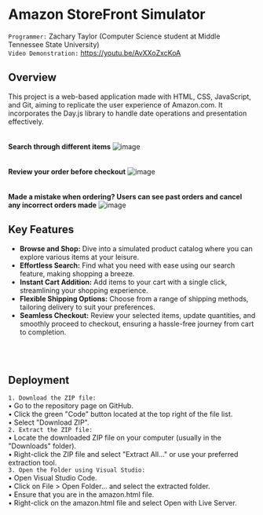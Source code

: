 # Amazon StoreFront Simulator

`Programmer:` Zachary Taylor (Computer Science student at Middle Tennessee State University) <br>
`Video Demonstration:` https://youtu.be/AvXXoZxcKoA

## Overview

This project is a web-based application made with HTML, CSS, JavaScript, and Git, aiming to replicate the user experience of Amazon.com. It incorporates the Day.js library to handle date operations and presentation effectively.
<br>
<br>
<br>
**Search through different items**
![image](https://github.com/ZachTaylor2002/Amazon-Storefront-Simulator/assets/124469454/d6b28bac-8377-40f2-b95c-057f24449d6a)
<br>
<br>
<br>
**Review your order before checkout**
![image](https://github.com/ZachTaylor2002/Amazon-Storefront-Simulator/assets/124469454/03dce45e-b9ca-43a3-8447-b877836766f2)
<br>
<br>
<br>
**Made a mistake when ordering? Users can see past orders and cancel any incorrect orders made** 
![image](https://github.com/ZachTaylor2002/Amazon-Storefront-Simulator/assets/124469454/8ca9fa8b-5309-4c5e-b260-8f7e6bf4dced)



## Key Features

- **Browse and Shop:** Dive into a simulated product catalog where you can explore various items at your leisure.
- **Effortless Search:** Find what you need with ease using our search feature, making shopping a breeze.
- **Instant Cart Addition:** Add items to your cart with a single click, streamlining your shopping experience.
- **Flexible Shipping Options:** Choose from a range of shipping methods, tailoring delivery to suit your preferences.
- **Seamless Checkout:** Review your selected items, update quantities, and smoothly proceed to checkout, ensuring a hassle-free journey from cart to completion.
<br>
<br>

## Deployment
`1. Download the ZIP file:`
<br>
• Go to the repository page on GitHub.
<br>
• Click the green "Code" button located at the top right of the file list.
<br>
• Select "Download ZIP".
<br>
`2. Extract the ZIP file:`
<br>
• Locate the downloaded ZIP file on your computer (usually in the "Downloads" folder).
<br>
• Right-click the ZIP file and select "Extract All..." or use your preferred extraction tool.
<br>
`3. Open the Folder using Visual Studio:`
<br>
• Open Visual Studio Code.
<br>
• Click on File > Open Folder... and select the extracted folder.
<br>
• Ensure that you are in the amazon.html file.
<br>
• Right-click on the amazon.html file and select Open with Live Server.


